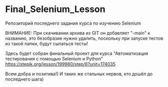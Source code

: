 # Final_Selenium_Lesson
Репозиторий последнего задания курса по изучению Selenium

ВНИМАНИЕ: При скачивании архива из GIT он добавляет "-main" к названию, это безобразие нужно удалить, поскольку при запуске тестов из такой папки, будут сыпаться тесты!

Здесь будет собран финальный проект для курса "Автоматизация тестирования с помощью Selenium и Python"
https://stepik.org/lesson/199980/step/6?unit=174035

Всем добра и позитива!) И таких же стальных нервов, кто дошёл до последнего шага)
